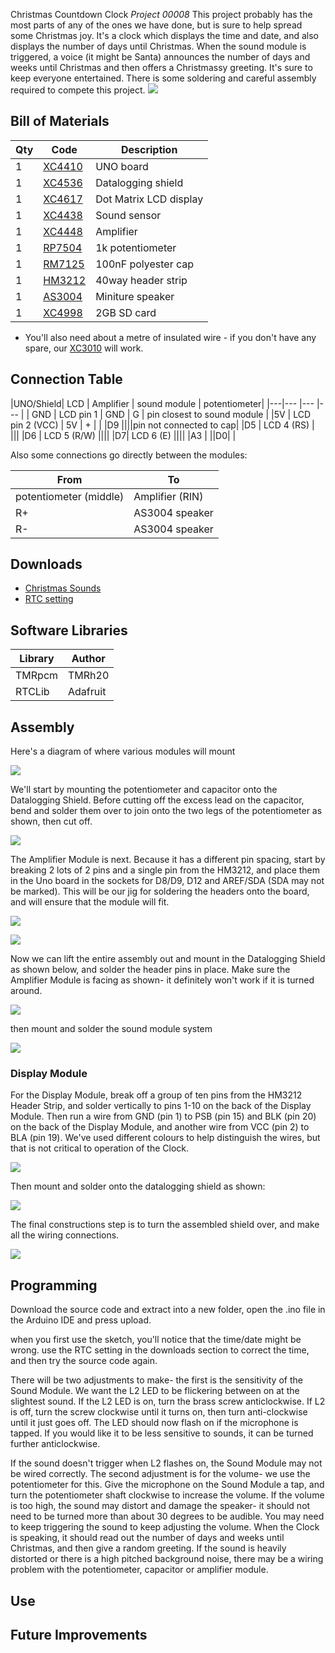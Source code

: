 Christmas Countdown Clock
_Project 00008_
This project probably has the most parts of any of the ones we have done, but is sure to help spread some
Christmas joy. It's a clock which displays the time and date, and also displays the number of days until
Christmas. When the sound module is triggered, a voice (it might be Santa) announces the number of days and
weeks until Christmas and then offers a Christmassy greeting. It's sure to keep everyone entertained. There is
some soldering and careful assembly required to compete this project.
![](images/NPI00008aa.png)

## Bill of Materials
| Qty | Code | Description |
| --- | --- | ---|
|1 | [XC4410](http://jaycar.com.au/p/XC4410) | UNO board
|1 | [XC4536](http://jaycar.com.au/p/XC4536) | Datalogging shield
|1 | [XC4617](http://jaycar.com.au/p/XC4617) | Dot Matrix LCD display
|1 | [XC4438](http://jaycar.com.au/p/XC4438) | Sound sensor
|1 | [XC4448](http://jaycar.com.au/p/XC4448) | Amplifier
|1 | [RP7504](http://jaycar.com.au/p/RP7504) | 1k potentiometer
|1 | [RM7125](http://jaycar.com.au/p/RM7125) | 100nF polyester cap
|1 | [HM3212](http://jaycar.com.au/p/HM3212) | 40way header strip
|1 | [AS3004](http://jaycar.com.au/p/AS3004) | Miniture speaker
|1 | [XC4998](http://jaycar.com.au/p/XC4998) | 2GB SD card

* You'll also need about a metre of insulated wire - if you don't have any spare, our [XC3010](http://jaycar.com.au/p/XC3010) will work.

## Connection Table

|UNO/Shield| LCD | Amplifier | sound module | potentiometer|
|---|--- |--- |--- |
| GND | LCD pin 1 | GND | G | pin closest to sound module |
|5V | LCD pin 2 (VCC) | 5V | + | |
|D9 ||||pin not connected to cap|
|D5 | LCD 4 (RS) | |||
|D6 | LCD 5 (R/W) ||||
|D7| LCD 6 (E) ||||
|A3 | ||D0| |

Also some connections go directly between the modules:

| From | To |
| ---|--- |
| potentiometer (middle)| Amplifier (RIN)
| R+ | AS3004 speaker
| R- | AS3004 speaker


## Downloads
* [Christmas Sounds](Christmas_Sounds.zip)
* [RTC setting](XC4536_Setting.zip)

## Software Libraries
|Library | Author
| --- |--- |
|TMRpcm | TMRh20 |
|RTCLib | Adafruit |


## Assembly

Here's a diagram of where various modules will mount

![](images/NPI00008a.png)

We'll start by mounting the potentiometer and capacitor onto the Datalogging Shield. Before cutting off the excess lead on the capacitor, bend and solder them over to join onto the two legs of the potentiometer as shown, then cut off.

![](images/NPI00008b.png)

The Amplifier Module is next. Because it has a different pin spacing, start by breaking 2 lots of 2 pins and a single pin from the HM3212, and place them in the Uno board in the sockets for D8/D9, D12 and AREF/SDA (SDA may not be marked). This will be our jig for soldering the headers onto the board, and will ensure that the module will fit.

![](images/NPI00008c.png)

![](images/NPI00008d.png)

Now we can lift the entire assembly out and mount in the Datalogging Shield as shown below, and solder the
header pins in place. Make sure the Amplifier Module is facing as shown- it definitely won't work if it is turned around.

![](images/NPI00008e.png)

then mount and solder the sound module system

![](images/NPI00008f.png)

### Display Module
For the Display Module, break off a group of ten pins from the HM3212 Header Strip, and solder vertically to pins 1-10 on the back of the Display Module. Then run a wire from GND (pin 1) to PSB (pin 15) and BLK (pin 20) on the back of the Display Module, and another wire from VCC (pin 2) to BLA (pin 19). We've used different colours to help distinguish the wires, but that is not critical to operation of the Clock.

![](images/NPI00008g.png)

Then mount and solder onto the datalogging shield as shown:

![](images/NPI00008h.png)

The final constructions step is to turn the assembled shield over, and make all the wiring connections.

![](images/NPI00008i.png)

## Programming
Download the source code and extract into a new folder, open the .ino file in the Arduino IDE and press upload.

when you first use the sketch, you'll notice that the time/date might be wrong. use the RTC setting in the downloads section to correct the time, and then try the source code again.

There will be two adjustments to make- the first is the sensitivity of the Sound Module. We want the L2 LED to be flickering between on at the slightest sound. If the L2 LED is on, turn the brass screw anticlockwise. If L2 is off, turn the screw clockwise until it turns on, then turn anti-clockwise until it just goes off. The LED should now flash on if the microphone is tapped. If you would like it to be less sensitive to sounds, it can be turned further anticlockwise.

If the sound doesn't trigger when L2 flashes on, the Sound Module may not be wired correctly.
The second adjustment is for the volume- we use the potentiometer for this. Give the microphone on the Sound Module a tap, and turn the potentiometer shaft clockwise to increase the volume. If the volume is too high, the sound may distort and damage the speaker- it should not need to be turned more than about 30 degrees to be audible. You may need to keep triggering the sound to keep adjusting the volume. When the Clock is speaking, it should read out the number of days and weeks until Christmas, and then give a random greeting. If the sound is heavily distorted or there is a high pitched background noise, there may be a wiring problem with the potentiometer, capacitor or amplifier module.


## Use


## Future Improvements
